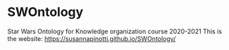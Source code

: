 # SWOntology

Star Wars Ontology for Knowledge organization course 2020-2021
This is the website: https://susannapinotti.github.io/SWOntology/ 
